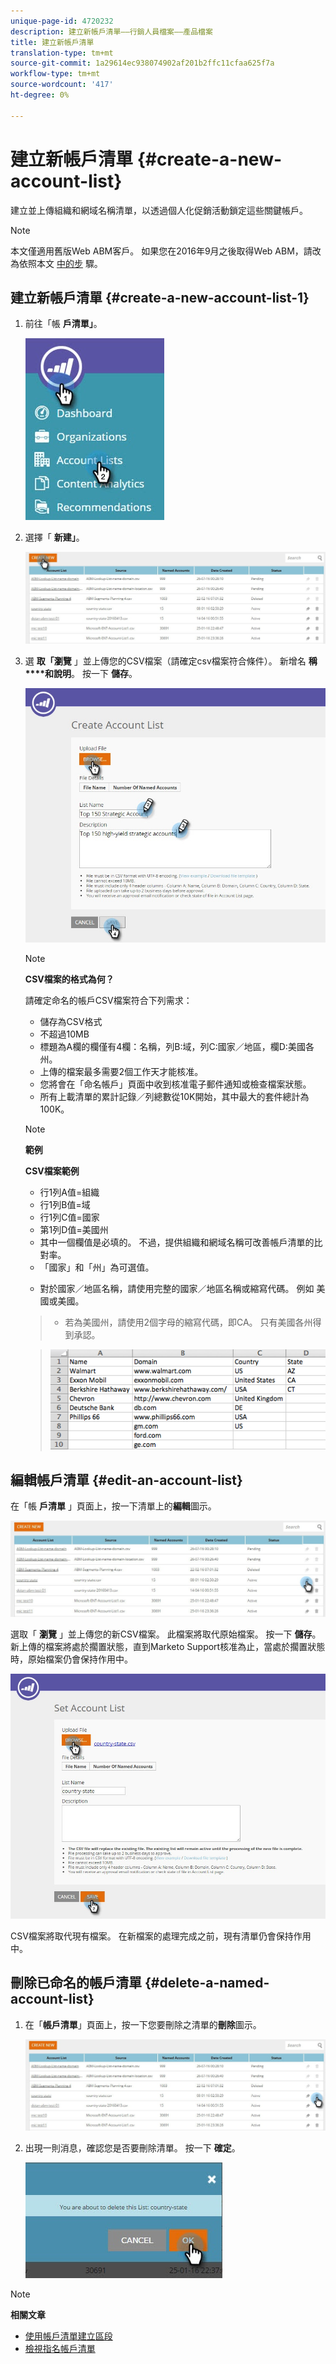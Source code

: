 ```yaml
---
unique-page-id: 4720232
description: 建立新帳戶清單——行銷人員檔案——產品檔案
title: 建立新帳戶清單
translation-type: tm+mt
source-git-commit: 1a29614ec938074902af201b2ffc11cfaa625f7a
workflow-type: tm+mt
source-wordcount: '417'
ht-degree: 0%

---
```



# 建立新帳戶清單 {#create-a-new-account-list}

建立並上傳組織和網域名稱清單，以透過個人化促銷活動鎖定這些關鍵帳戶。

>[!NOTE]
>
>本文僅適用舊版Web ABM客戶。 如果您在2016年9月之後取得Web ABM，請改為依照本文 [中的步](http://docs.marketo.com/display/DOCS/Account+Lists#AccountLists-CreateaNewAccountList) 驟。

## 建立新帳戶清單 {#create-a-new-account-list-1}

1. 前往「帳 **戶清單」**。

   ![](assets/dropdown-account-lists-hand.jpg)

1. 選擇「 **新建」**。

   ![](assets/create-new-account-list-hand.jpg)

1. 選 **取「瀏覽** 」並上傳您的CSV檔案（請確定csv檔案符合條件）。 新增名 **稱****和說明**。 按一下 **儲存**。

   ![](assets/create-account-list-hands.jpg)

   >[!NOTE]
   >
   >**CSV檔案的格式為何？**
   >
   >
   >請確定命名的帳戶CSV檔案符合下列需求：
   >
   >* 儲存為CSV格式
   >* 不超過10MB
   >* 標題為A欄的欄僅有4欄：名稱，列B:域，列C:國家／地區，欄D:美國各州。
   >* 上傳的檔案最多需要2個工作天才能核准。
   >* 您將會在「命名帳戶」頁面中收到核准電子郵件通知或檢查檔案狀態。
   >* 所有上載清單的累計記錄／列總數從10K開始，其中最大的套件總計為100K。


   >[!NOTE]
   >
   >**範例**
   >
   >**CSV檔案範例**
   >
   >* 行1列A值=組織
   >* 行1列B值=域
   >* 行1列C值=國家
   >* 第1列D值=美國州
   >* 其中一個欄值是必填的。 不過，提供組織和網域名稱可改善帳戶清單的比對率。
   >* 「國家」和「州」為可選值。

      >
      >  
   * 對於國家／地區名稱，請使用完整的國家／地區名稱或縮寫代碼。 例如 美國或美國。
   >  * 若為美國州，請使用2個字母的縮寫代碼，即CA。 只有美國各州得到承認。

   >    
   >![](assets/image2015-2-25-12-3a19-3a10.png)

## 編輯帳戶清單 {#edit-an-account-list}

在「帳 **戶清單** 」頁面上，按一下清單上的**編輯**圖示。

![](assets/create-new-account-list-edit.jpg)

選取「 **瀏覽** 」並上傳您的新CSV檔案。 此檔案將取代原始檔案。 按一下 **儲存**。 新上傳的檔案將處於擱置狀態，直到Marketo Support核准為止，當處於擱置狀態時，原始檔案仍會保持作用中。

![](assets/set-account-list-edit-hands.jpg)

CSV檔案將取代現有檔案。 在新檔案的處理完成之前，現有清單仍會保持作用中。

## 刪除已命名的帳戶清單 {#delete-a-named-account-list}

1. 在「**帳戶清單**」頁面上，按一下您要刪除之清單的**刪除**圖示。

   ![](assets/create-new-account-list-delete.jpg)

1. 出現一則消息，確認您是否要刪除清單。 按一下 **確定**。

   ![](assets/delete-notification-hand.jpg)

>[!NOTE]
>
>**相關文章**
>
>* [使用帳戶清單建立區段](create-a-segment-using-an-account-list.md)
>* [檢視指名帳戶清單](http://docs.marketo.com/pages/viewpage.action?pageid=4720244)

